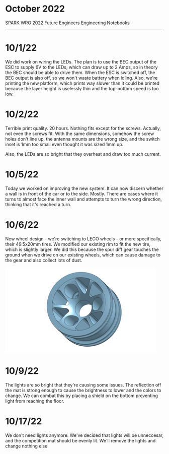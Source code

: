 # October 2022
SPARK WRO 2022 Future Engineers Engineering Notebooks

***

# 10/1/22
We did work on wiring the LEDs. The plan is to use the BEC output of the ESC to supply 6V to the LEDs, which can draw up to 2 Amps, so in theory the BEC should be able to drive them. When the ESC is switched off, the BEC output is also off, so we won't waste battery when idling. Also, we're printing the new platform, which prints way slower than it could be printed because the layer height is uselessly thin and the top-bottom speed is too low.

# 10/2/22
Terrible print quality. 20 hours. Nothing fits except for the screws. Actually, not even the screws fit. With the same dimensions, somehow the screw holes don't line up, the antenna mounts are the wrong size, and the switch inset is 1mm too small even thought it was sized 1mm up.

Also, the LEDs are so bright that they overheat and draw too much current.

# 10/5/22
Today we worked on improving the new system. It can now discern whether a wall is in front of the car or to the side. Mostly. There are cases where it turns to almost face the inner wall and attempts to turn the wrong direction, thinking that it's reached a turn.

# 10/6/22
New wheel design - we're switching to LEGO wheels - or more specifically, their 49.5x20mm tires. We modified our existing rim to fit the new tire, which is slightly larger. We did this because the spur diff gear touches the ground when we drive on our existing wheels, which can cause damage to the gear and also collect lots of dust.

![wheel v3](./October/10-6-22-a.png)

# 10/9/22
The lights are so bright that they're causing some issues. The reflection off the mat is strong enough to cause the brightness to lower and the colors to change. We can combat this by placing a shield on the bottom preventing light from reaching the floor.

# 10/17/22
We don't need lights anymore. We've decided that lights will be unneccesar, and the competition mat should be evenly lit. We'll remove the lights and change nothing else.
